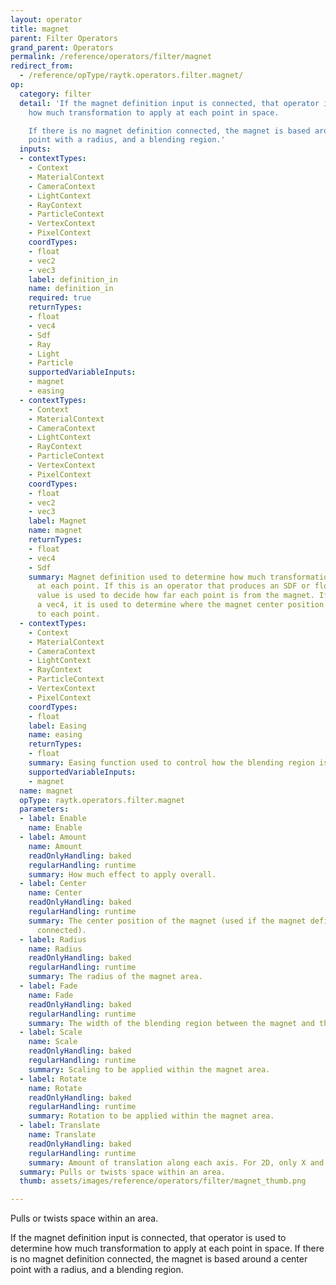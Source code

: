 ```yaml
---
layout: operator
title: magnet
parent: Filter Operators
grand_parent: Operators
permalink: /reference/operators/filter/magnet
redirect_from:
  - /reference/opType/raytk.operators.filter.magnet/
op:
  category: filter
  detail: 'If the magnet definition input is connected, that operator is used to determine
    how much transformation to apply at each point in space.

    If there is no magnet definition connected, the magnet is based around a center
    point with a radius, and a blending region.'
  inputs:
  - contextTypes:
    - Context
    - MaterialContext
    - CameraContext
    - LightContext
    - RayContext
    - ParticleContext
    - VertexContext
    - PixelContext
    coordTypes:
    - float
    - vec2
    - vec3
    label: definition_in
    name: definition_in
    required: true
    returnTypes:
    - float
    - vec4
    - Sdf
    - Ray
    - Light
    - Particle
    supportedVariableInputs:
    - magnet
    - easing
  - contextTypes:
    - Context
    - MaterialContext
    - CameraContext
    - LightContext
    - RayContext
    - ParticleContext
    - VertexContext
    - PixelContext
    coordTypes:
    - float
    - vec2
    - vec3
    label: Magnet
    name: magnet
    returnTypes:
    - float
    - vec4
    - Sdf
    summary: Magnet definition used to determine how much transformation to apply
      at each point. If this is an operator that produces an SDF or float value, that
      value is used to decide how far each point is from the magnet. If it returns
      a vec4, it is used to determine where the magnet center position is relative
      to each point.
  - contextTypes:
    - Context
    - MaterialContext
    - CameraContext
    - LightContext
    - RayContext
    - ParticleContext
    - VertexContext
    - PixelContext
    coordTypes:
    - float
    label: Easing
    name: easing
    returnTypes:
    - float
    summary: Easing function used to control how the blending region is smoothed.
    supportedVariableInputs:
    - magnet
  name: magnet
  opType: raytk.operators.filter.magnet
  parameters:
  - label: Enable
    name: Enable
  - label: Amount
    name: Amount
    readOnlyHandling: baked
    regularHandling: runtime
    summary: How much effect to apply overall.
  - label: Center
    name: Center
    readOnlyHandling: baked
    regularHandling: runtime
    summary: The center position of the magnet (used if the magnet definition is not
      connected).
  - label: Radius
    name: Radius
    readOnlyHandling: baked
    regularHandling: runtime
    summary: The radius of the magnet area.
  - label: Fade
    name: Fade
    readOnlyHandling: baked
    regularHandling: runtime
    summary: The width of the blending region between the magnet and the rest of space.
  - label: Scale
    name: Scale
    readOnlyHandling: baked
    regularHandling: runtime
    summary: Scaling to be applied within the magnet area.
  - label: Rotate
    name: Rotate
    readOnlyHandling: baked
    regularHandling: runtime
    summary: Rotation to be applied within the magnet area.
  - label: Translate
    name: Translate
    readOnlyHandling: baked
    regularHandling: runtime
    summary: Amount of translation along each axis. For 2D, only X and Y are used.
  summary: Pulls or twists space within an area.
  thumb: assets/images/reference/operators/filter/magnet_thumb.png

---
```



Pulls or twists space within an area.

If the magnet definition input is connected, that operator is used to determine how much transformation to apply at each point in space.
If there is no magnet definition connected, the magnet is based around a center point with a radius, and a blending region.